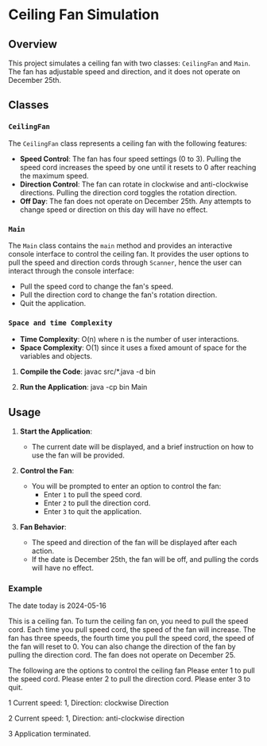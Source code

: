 # Ceiling Fan Simulation

## Overview

This project simulates a ceiling fan with two classes: `CeilingFan` and `Main`. The fan has adjustable speed and direction, and it does not operate on December 25th. 

## Classes

### `CeilingFan`

The `CeilingFan` class represents a ceiling fan with the following features:
- **Speed Control**: The fan has four speed settings (0 to 3). Pulling the speed cord increases the speed by one until it resets to 0 after reaching the maximum speed.
- **Direction Control**: The fan can rotate in clockwise and anti-clockwise directions. Pulling the direction cord toggles the rotation direction.
- **Off Day**: The fan does not operate on December 25th. Any attempts to change speed or direction on this day will have no effect.

### `Main`

The `Main` class contains the `main` method and provides an interactive console interface to control the ceiling fan. It provides the user options to pull the speed and direction cords through `Scanner`, hence the user can interact through the console interface:
- Pull the speed cord to change the fan's speed.
- Pull the direction cord to change the fan's rotation direction.
- Quit the application.

### `Space and time Complexity`

- **Time Complexity**: O(n) where n is the number of user interactions.
- **Space Complexity**: O(1) since it uses a fixed amount of space for the variables and objects.

1. **Compile the Code**:
    javac src/*.java -d bin
   

2. **Run the Application**:
    java -cp bin Main

## Usage

1. **Start the Application**:
   - The current date will be displayed, and a brief instruction on how to use the fan will be provided.

2. **Control the Fan**:
   - You will be prompted to enter an option to control the fan:
     - Enter `1` to pull the speed cord.
     - Enter `2` to pull the direction cord.
     - Enter `3` to quit the application.

3. **Fan Behavior**:
   - The speed and direction of the fan will be displayed after each action.
   - If the date is December 25th, the fan will be off, and pulling the cords will have no effect.

### Example

The date today is 2024-05-16

This is a ceiling fan. To turn the ceiling fan on, you need to pull the speed cord. Each time you pull speed cord, the speed of the fan will increase. The fan has three speeds, the fourth time you pull the speed cord, the speed of the fan will reset to 0.
You can also change the direction of the fan by pulling the direction cord. The fan does not operate on December 25.

The following are the options to control the ceiling fan
Please enter 1 to pull the speed cord.
Please enter 2 to pull the direction cord.
Please enter 3 to quit.

1
Current speed: 1, Direction: clockwise Direction

2
Current speed: 1, Direction: anti-clockwise direction

3
Application terminated.